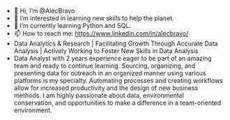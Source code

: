 - 👋 Hi, I’m @AlecBravo
- 👀 I’m interested in learning new skills to help the planet.
- 🌱 I’m currently learning Python and SQL.
- 📫 How to reach me: https://www.linkedin.com/in/alecbravo/
- Data Analytics & Research | Facilitating Growth Through Accurate Data Analysis | Actively Working to Foster New Skills in Data Analysis
- Data Analyst with 2 years experience eager to be part of an amazing team and ready to continue learning.  Sourcing, organizing, and presenting data for outreach in an        organized manner using various platforms is my specialty.  Automating processes and creating workflows allow for increased productivity and the design of new business methods.  I am highly passionate about data, environmental conservation, and opportunities to make a difference in a team-oriented environment.
